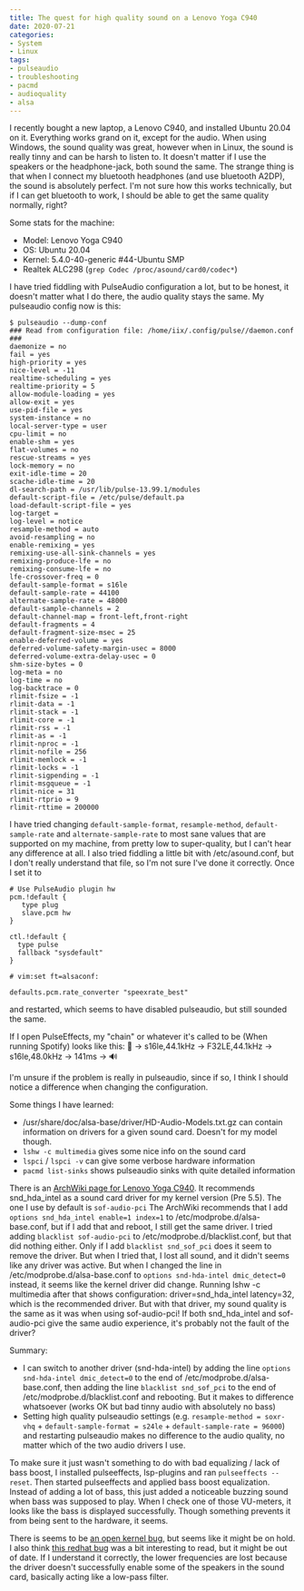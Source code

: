 ```yaml
---
title: The quest for high quality sound on a Lenovo Yoga C940
date: 2020-07-21
categories:
- System
- Linux
tags:
- pulseaudio
- troubleshooting
- pacmd
- audioquality
- alsa
---
```

I recently bought a new laptop, a Lenovo C940, and installed Ubuntu 20.04 on it. Everything works grand on it, except for the audio. 
When using Windows, the sound quality was great, however when in Linux, the sound is really tinny and can be harsh to listen to. 
It doesn't matter if I use the speakers or the headphone-jack, both sound the same. 
The strange thing is that when I connect my bluetooth headphones (and use bluetooth A2DP), the sound is absolutely perfect. 
I'm not sure how this works technically, but if I can get bluetooth to work, I should be able to get the same quality normally, right?

Some stats for the machine:
* Model: Lenovo Yoga C940
* OS: Ubuntu 20.04
* Kernel: 5.4.0-40-generic #44-Ubuntu SMP
* Realtek ALC298 (`grep Codec /proc/asound/card0/codec*`)

I have tried fiddling with PulseAudio configuration a lot, but to be honest, it doesn't matter what I do there, the audio quality stays the same.
My pulseaudio config now is this:
```
$ pulseaudio --dump-conf 
### Read from configuration file: /home/iix/.config/pulse//daemon.conf ###
daemonize = no
fail = yes
high-priority = yes
nice-level = -11
realtime-scheduling = yes
realtime-priority = 5
allow-module-loading = yes
allow-exit = yes
use-pid-file = yes
system-instance = no
local-server-type = user
cpu-limit = no
enable-shm = yes
flat-volumes = no
rescue-streams = yes
lock-memory = no
exit-idle-time = 20
scache-idle-time = 20
dl-search-path = /usr/lib/pulse-13.99.1/modules
default-script-file = /etc/pulse/default.pa
load-default-script-file = yes
log-target = 
log-level = notice
resample-method = auto
avoid-resampling = no
enable-remixing = yes
remixing-use-all-sink-channels = yes
remixing-produce-lfe = no
remixing-consume-lfe = no
lfe-crossover-freq = 0
default-sample-format = s16le
default-sample-rate = 44100
alternate-sample-rate = 48000
default-sample-channels = 2
default-channel-map = front-left,front-right
default-fragments = 4
default-fragment-size-msec = 25
enable-deferred-volume = yes
deferred-volume-safety-margin-usec = 8000
deferred-volume-extra-delay-usec = 0
shm-size-bytes = 0
log-meta = no
log-time = no
log-backtrace = 0
rlimit-fsize = -1
rlimit-data = -1
rlimit-stack = -1
rlimit-core = -1
rlimit-rss = -1
rlimit-as = -1
rlimit-nproc = -1
rlimit-nofile = 256
rlimit-memlock = -1
rlimit-locks = -1
rlimit-sigpending = -1
rlimit-msgqueue = -1
rlimit-nice = 31
rlimit-rtprio = 9
rlimit-rttime = 200000
```

I have tried changing `default-sample-format`, `resample-method`, `default-sample-rate` and `alternate-sample-rate` to most sane values that are supported on my machine, from pretty low to super-quality, but I can't hear any difference at all.
I also tried fiddling a little bit with /etc/asound.conf, but I don't really understand that file, so I'm not sure I've done it correctly. Once I set it to
```
# Use PulseAudio plugin hw
pcm.!default {
   type plug
   slave.pcm hw
}

ctl.!default {
  type pulse
  fallback "sysdefault"
}

# vim:set ft=alsaconf:

defaults.pcm.rate_converter "speexrate_best"
```

and restarted, which seems to have disabled pulseaudio, but still sounded the same.

If I open PulseEffects, my "chain" or whatever it's called to be (When running Spotify) looks like this:
🎵 -> s16le,44.1kHz -> F32LE,44.1kHz -> s16le,48.0kHz -> 141ms -> 🔊

I'm unsure if the problem is really in pulseaudio, since if so, I think I should notice a difference when changing the configuration.

Some things I have learned:
* /usr/share/doc/alsa-base/driver/HD-Audio-Models.txt.gz can contain information on drivers for a given sound card. Doesn't for my model though.
* `lshw -c multimedia` gives some nice info on the sound card
* `lspci` / `lspci -v` can give some verbose hardware information
* `pacmd list-sinks` shows pulseaudio sinks with quite detailed information

There is an [ArchWiki page for Lenovo Yoga C940](https://wiki.archlinux.org/index.php/Lenovo_Yoga_c940#Audio).
It recommends snd_hda_intel as a sound card driver for my kernel version (Pre 5.5).
The one I use by default is `sof-audio-pci`
The ArchWiki recommends that I add `options snd_hda_intel enable=1 index=1` to /etc/modprobe.d/alsa-base.conf, but if I add that and reboot, I still get the same driver. 
I tried adding `blacklist sof-audio-pci` to /etc/modprobe.d/blacklist.conf, but that did nothing either. 
Only if I add `blacklist snd_sof_pci` does it seem to remove the driver. 
But when I tried that, I lost all sound, and it didn't seems like any driver was active. 
But when I changed the line in /etc/modprobe.d/alsa-base.conf to `options snd-hda-intel dmic_detect=0` instead, it seems like the kernel driver did change. 
Running lshw -c multimedia after that shows configuration: driver=snd_hda_intel latency=32, which is the recommended driver. 
But with that driver, my sound quality is the same as it was when using sof-audio-pci! 
If both snd_hda_intel and sof-audio-pci give the same audio experience, it's probably not the fault of the driver? 

Summary:
- I can switch to another driver (snd-hda-intel) by adding the line `options snd-hda-intel dmic_detect=0` to the end of /etc/modprobe.d/alsa-base.conf, then adding the line `blacklist snd_sof_pci` to the end of /etc/modprobe.d/blacklist.conf and rebooting. But it makes to difference whatsoever (works OK but bad tinny audio with absolutely no bass)
- Setting high quality pulseaudio settings (e.g. `resample-method = soxr-vhq` + `default-sample-format = s24le` + `default-sample-rate = 96000`) and restarting pulseaudio makes no difference to the audio quality, no matter which of the two audio drivers I use.

To make sure it just wasn't something to do with bad equalizing / lack of bass boost, I installed pulseeffects, lsp-plugins and ran `pulseeffects --reset`. Then started pulseeffects and applied bass boost equalization. Instead of adding a lot of bass, this just added a noticeable buzzing sound when bass was supposed to play. When I check one of those VU-meters, it looks like the bass is displayed successfully. Though something prevents it from being sent to the hardware, it seems.

There is seems to be [an open kernel bug](https://bugzilla.kernel.org/show_bug.cgi?id=205755), but seems like it might be on hold. I also think [this redhat bug](https://bugzilla.redhat.com/show_bug.cgi?id=1772498) was a bit interesting to read, but it might be out of date. If I understand it correctly, the lower frequencies are lost because the driver doesn't successfully enable some of the speakers in the sound card, basically acting like a low-pass filter.
